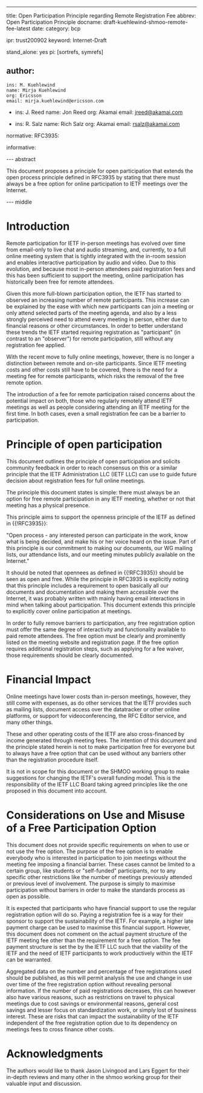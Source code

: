 ---
title: Open Participation Principle regarding Remote Registration Fee
abbrev: Open Participation Principle
docname: draft-kuehlewind-shmoo-remote-fee-latest
date:
category: bcp

ipr: trust200902
keyword: Internet-Draft

stand_alone: yes
pi: [sortrefs, symrefs]

author:
  -
    ins: M. Kuehlewind
    name: Mirja Kuehlewind
    org: Ericsson
    email: mirja.kuehlewind@ericsson.com
    
  -
    ins: J. Reed
    name: Jon Reed
    org: Akamai
    email: jreed@akamai.com
    
  -
    ins: R. Salz
    name: Rich Salz
    org: Akamai
    email: rsalz@akamai.com


normative:
  RFC3935:


informative:



--- abstract

This document proposes a principle for open participation that extends the open process
principle defined in RFC3935 by stating that there must always be a free option for online
participation to IETF meetings over the Internet.

--- middle

# Introduction

Remote participation for IETF in-person meetings has evolved over time from email-only
to live chat and audio streaming, and, currently, to a full online meeting system that is tightly integrated
with the in-room session and enables interactive participation by audio and video.
Due to this evolution, and because most in-person attendees paid registration fees and this 
has been sufficient to support the meeting, online participation has historically been free for remote attendees.

Given this more full-blown participation option, the IETF has started to observed an increasing number
of remote participants. This increase can be explained by the ease with which
new participants can join a meeting or only attend selected parts of the meeting agenda, and also by 
a less strongly perceived need to attend every meeting in person, either due to financial
reasons or other circumstances. In order to better understand
these trends the IETF started requiring registration as "participant" (in contrast to 
an "observer") for remote participation, still without any registration fee applied.

With the recent move to fully online meetings, however, there is no longer a distinction
between remote and on-site participants. Since IETF meeting costs and other costs still have to be covered, there is
the need for a meeting fee for remote participants, which risks the removal of the free
remote option.

The introduction of a fee for remote participation raised concerns about the potential impact on both, those who
regularly remotely attend IETF meetings as well as people considering 
attending an IETF meeting for the first time. In both cases, even a small
registration fee can be a barrier to participation.

# Principle of open participation

This document outlines the principle of open participation and solicits community feedback in
order to reach consensus on this or a similar principle that the IETF Administration LLC (IETF LLC)
can use to guide future decision about registration fees for full online meetings.

The principle this document states is simple: there must always be an option for free
remote participation in any IETF meeting, whether or not that meeting has a physical presence.

This principle aims to support the openness principle of the IETF as defined in {{!RFC3935}}:

"Open process - any interested person can participate in the work,
   know what is being decided, and make his or her voice heard on the
   issue.  Part of this principle is our commitment to making our
   documents, our WG mailing lists, our attendance lists, and our
   meeting minutes publicly available on the Internet."
   
It should be noted that opennees as defined in {{!RFC3935}} should be seen as open and free. 
While the principle in RFC3935 is explicitly noting that this principle includes a requirement to open 
basically all our documents and documentation and making them accessible over the Internet, it was
probably written with mainly having email interactions in mind when talking about participation.
This document extends this principle to explicitly cover online
participation at meetings.

In order to fully remove barriers to participation, any free
registration option must offer the same degree of interactivity and
functionality available to paid remote attendees.  The free option
must be clearly and prominently listed on the meeting website and
registration page.  If the free option requires additional
registration steps, such as applying for a fee waiver, those
requirements should be clearly documented.

# Financial Impact

Online meetings have lower costs than in-person meetings, however, they
still come with expenses, as do other services that the IETF provides
such as mailing lists, document access over the datatracker or other
online platforms, or support for videoconferencing, the RFC Editor service, and many other things.

These and other operating costs of the IETF are also cross-financed by income generated through
meeting fees. The intention of this document and the principle stated herein is not to make participation
free for everyone but to always have a free option that can be used without any barriers other than
the registration procedure itself.

It is not in scope for this document or the SHMOO working group to make suggestions for changing
the IETF's overall funding model. This is the responsibility of the IETF LLC Board taking agreed principles
like the one proposed in this document into account.

# Considerations on Use and Misuse of a Free Participation Option

This document does not provide specific requirements on when to use or not use the free option. The purpose of
the free option is to enable everybody who is interested in participation to join meetings without the meeting
fee imposing a financial barrier. These cases cannot be limited to a certain group, like students or "self-funded"
participants, nor to any specific other restrictions like the number of meetings previously attended or previous level of involvement.
The purpose is simply to maximise participation without barriers in order to make the standards process as open as possible.

It is expected that participants who have financial support to use the regular registration option 
will do so. Paying a registration fee is a way for their sponsor to support the sustainability of the IETF. 
For example, a higher late payment charge can be used to maximise this financial support. 
However, this document does not comment on the actual payment structure 
of the IETF meeting fee other than the requirement for a free option. The fee payment structure is set the by the IETF LLC such that
the viability of the IETF and the need of IETF participants to work productively within the IETF can be warranted.

Aggregated data on the number and percentage of free registrations used should be published,
as this will permit analysis the use and change in use over time of the free registration option without
revealing personal information. If the number of paid registrations decreases, this can however also have various reasons,
such as restrictions on travel to physical meetings due to cost savings or environmental reasons, general cost
savings and lesser focus on standardization work, or simply lost of business interest. These are risks that 
can impact the sustainability of the IETF independent of the free registration option due to its
dependency on meetings fees to cross finance other costs.


# Acknowledgments

The authors would like to thank Jason Livingood and Lars Eggert for their in-depth reviews and many other in the shmoo working group for
their valuable input and discussion.

